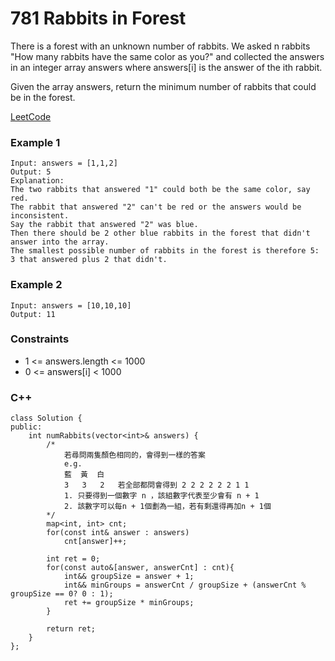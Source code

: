 # 781 Rabbits in Forest

There is a forest with an unknown number of rabbits. We asked n rabbits "How many rabbits have the same color as you?" and collected the answers in an integer array answers where answers[i] is the answer of the ith rabbit.

Given the array answers, return the minimum number of rabbits that could be in the forest.

[LeetCode](https://leetcode.cn/problems/rabbits-in-forest/)

### Example 1

```
Input: answers = [1,1,2]
Output: 5
Explanation:
The two rabbits that answered "1" could both be the same color, say red.
The rabbit that answered "2" can't be red or the answers would be inconsistent.
Say the rabbit that answered "2" was blue.
Then there should be 2 other blue rabbits in the forest that didn't answer into the array.
The smallest possible number of rabbits in the forest is therefore 5: 3 that answered plus 2 that didn't.
```

### Example 2

```
Input: answers = [10,10,10]
Output: 11
```
 

### Constraints

* 1 <= answers.length <= 1000
* 0 <= answers[i] < 1000

### C++ 

```
class Solution {
public:
    int numRabbits(vector<int>& answers) {
        /*
            若尋問兩隻顏色相同的，會得到一樣的答案
            e.g.
            藍  黃  白
            3   3   2   若全部都問會得到 2 2 2 2 2 2 1 1
            1. 只要得到一個數字 n ，該組數字代表至少會有 n + 1
            2. 該數字可以每n + 1個劃為一組，若有剩還得再加n + 1個 
        */
        map<int, int> cnt;
        for(const int& answer : answers)
            cnt[answer]++;

        int ret = 0;
        for(const auto&[answer, answerCnt] : cnt){
            int&& groupSize = answer + 1;
            int&& minGroups = answerCnt / groupSize + (answerCnt % groupSize == 0? 0 : 1);
            ret += groupSize * minGroups;
        }

        return ret;
    }
};
```